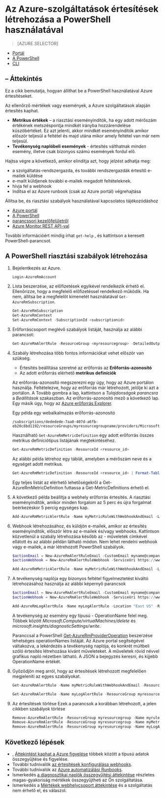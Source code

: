 <properties
    pageTitle="Az Azure-szolgáltatások értesítések létrehozása a PowerShell használatával |} Microsoft Azure"
    description="Azure értesítések, válthatnak értesítések és automatizálási, a megadott feltételek teljesülése esetén létrehozása a PowerShell használatával."
    authors="rboucher"
    manager="carolz"
    editor=""
    services="monitoring-and-diagnostics"
    documentationCenter="monitoring-and-diagnostics"/>

<tags
    ms.service="monitoring-and-diagnostics"
    ms.workload="na"
    ms.tgt_pltfrm="na"
    ms.devlang="na"
    ms.topic="article"
    ms.date="10/20/2016"
    ms.author="robb"/>

# <a name="use-powershell-to-create-alerts-for-azure-services"></a>Az Azure-szolgáltatások értesítések létrehozása a PowerShell használatával

> [AZURE.SELECTOR]
- [Portál](insights-alerts-portal.md)
- [A PowerShell](insights-alerts-powershell.md)
- [CLI](insights-alerts-command-line-interface.md)

## <a name="overview"></a>– Áttekintés

Ez a cikk bemutatja, hogyan állíthat be a PowerShell használatával Azure értesítéseket.  

Az ellenőrző mértékek vagy események, a Azure szolgáltatások alapján értesítés kaphat.

- **Metrikus értékek** – a riasztási eseményindítók, ha egy adott mérőszám értékének metszéspontja mindkét irányba hozzárendelése küszöbértéket. Ez azt jelenti, akkor mindkét eseményindítók amikor először teljesül a feltétel és majd utána mikor amely feltétel van már nem teljesül.    
- **Tevékenység naplóbeli események** - értesítés válthatnak *minden* esemény, illetve csak bizonyos számú események fordul elő.

Hajtsa végre a következő, amikor elindítja azt, hogy jelzést adhatja meg:

- a szolgáltatás-rendszergazda, és további rendszergazdák értesítő e-mailek küldése
- e-mailt küldjenek további e-mailek megadott feltételeknek.
- hívja fel a webhook
- Indítsa el az Azure runbook (csak az Azure portál) végrehajtása

Állítsa be, és riasztási szabályok használatával kapcsolatos tájékozódáshoz

- [Azure portál](insights-alerts-portal.md)
- [A PowerShell](insights-alerts-powershell.md)
- [parancssori kezelőfelületről](insights-alerts-command-line-interface.md)
- [Azure Monitor REST API-val](https://msdn.microsoft.com/library/azure/dn931945.aspx)


További információért mindig írhat ```get-help``` , és kattintson a keresett PowerShell-parancsot.

## <a name="create-alert-rules-in-powershell"></a>A PowerShell riasztási szabályok létrehozása

1. Bejelentkezés az Azure.   

    ```PowerShell
    Login-AzureRmAccount

    ```

2. Lista beszerzése, az előfizetések egyikével rendelkezik érhető el. Ellenőrizze, hogy a megfelelő előfizetéssel rendelkező működik. Ha nem, állítsa be a megfelelőt kimenetét használatával `Get-AzureRmSubscription`.

    ```PowerShell
    Get-AzureRmSubscription
    Get-AzureRmContext
    Set-AzureRmContext -SubscriptionId <subscriptionid>
    ```

3.  Erőforráscsoport meglévő szabályok listáját, használja az alábbi parancsot:

    ```PowerShell
    Get-AzureRmAlertRule -ResourceGroup <myresourcegroup> -DetailedOutput
    ```

4. Szabály létrehozása több fontos információkat vehet először van szükség. 
    - Értesítés beállítása szeretné az erőforrás az **Erőforrás-azonosító**
    - Az adott erőforrás elérhető **metrikus definíciók**

    Az erőforrás-azonosító megszerezni egy úgy, hogy az Azure portálon használja. Feltételezve, hogy az erőforrás már létrehozott, jelölje ki azt a portálon. A Tovább gombra a lap, kattintson a *Tulajdonságok parancsra* a *Beállítások* szakaszban. Az erőforrás-azonosító mező a következő lap. Egy másik úgy, hogy az [Azure erőforrás Explorer](https://resources.azure.com/).

    Egy példa egy webalkalmazás erőforrás-azonosító

    ```
    /subscriptions/dededede-7aa0-407d-a6fb-eb20c8bd1192/resourceGroups/myresourcegroupname/providers/Microsoft.Web/sites/mywebsitename
    ```

    Használható `Get-AzureRmMetricDefinition` egy adott erőforrás összes metrikus definíciótípus listájának megtekintéséhez.

    ```PowerShell
    Get-AzureRmMetricDefinition -ResourceId <resource_id>
    ```

    Az alábbi példa létrehoz egy táblát, amelyben a mérőszám neve és a egységet adott metrikus.

    ```PowerShell
    Get-AzureRmMetricDefinition -ResourceId <resource_id> | Format-Table -Property Name,Unit

    ```
    Egy teljes listát az elérhető lehetőségekről a Get-AzureRmMetricDefinition futtassa a Get-MetricDefinitions érhető el.


5. A következő példa beállítja a webhely erőforrás értesítés. A riasztási eseményindítók, amikor minden forgalom az 5 perc és újra forgalmat beérkezéskor 5 percig egységes kap.

    ```PowerShell
    Add-AzureRmMetricAlertRule -Name myMetricRuleWithWebhookAndEmail -Location "East US" -ResourceGroup myresourcegroup -TargetResourceId /subscriptions/dededede-7aa0-407d-a6fb-eb20c8bd1192/resourceGroups/myresourcegroupname/providers/Microsoft.Web/sites/mywebsitename -MetricName "BytesReceived" -Operator GreaterThan -Threshold 2 -WindowSize 00:05:00 -TimeAggregationOperator Total -Description "alert on any website activity"

    ```

6. Webhook létrehozásához, és küldjön e-mailek, amikor az értesítés eseményindítók, először létre az e-mailek és/vagy webhooks. Kattintson közvetlenül a szabály létrehozása később az - műveletek címkével ellátott és az alábbi példán látható módon. Nem lehet rendelni webhook vagy e-mailek, a már létrehozott PowerShell szabályok.


    ```PowerShell
    $actionEmail = New-AzureRmAlertRuleEmail -CustomEmail myname@company.com
    $actionWebhook = New-AzureRmAlertRuleWebhook -ServiceUri https://www.contoso.com?token=mytoken

    Add-AzureRmMetricAlertRule -Name myMetricRuleWithWebhookAndEmail -Location "East US" -ResourceGroup myresourcegroup -TargetResourceId /subscriptions/dededede-7aa0-407d-a6fb-eb20c8bd1192/resourceGroups/myresourcegroupname/providers/Microsoft.Web/sites/mywebsitename -MetricName "BytesReceived" -Operator GreaterThan -Threshold 2 -WindowSize 00:05:00 -TimeAggregationOperator Total -Actions $actionEmail, $actionWebhook -Description "alert on any website activity"
    ```


7. A tevékenység naplója egy bizonyos feltétel figyelmeztetést kiváltó létrehozásához használja az alábbi képernyő parancsok

    ```PowerShell
    $actionEmail = New-AzureRmAlertRuleEmail -CustomEmail myname@company.com
    $actionWebhook = New-AzureRmAlertRuleWebhook -ServiceUri https://www.contoso.com?token=mytoken

    Add-AzureRmLogAlertRule -Name myLogAlertRule -Location "East US" -ResourceGroup myresourcegroup -OperationName microsoft.web/sites/start/action -Status Succeeded -TargetResourceGroup resourcegroupbeingmonitored -Actions $actionEmail, $actionWebhook
    ```

    A tevékenység az esemény egy típusú - OperationName felel meg. Többek között *Microsoft.Compute/virtualMachines/delete* és *microsoft.insights/diagnosticSettings/write*.

    Paranccsal a PowerShell [Get-AzureRmProviderOperation](https://msdn.microsoft.com/library/mt603720.aspx) beszerzése lehetséges operationNames listáját. Az Azure portal segítségével váltakozva, a lekérdezés a tevékenység naplója, és konkrét múltbeli szóló értesítés létrehozása kívánt műveleteket. A műveletek rövid névvel grafikus napló nézetben látható. A JSON a bejegyzés keresni, és kijjebb OperationName értékét.   

8. Győződjön meg arról, hogy az értesítések létrehozott megfelelően megjeleníti az egyes szabályokat.

    ```PowerShell
    Get-AzureRmAlertRule -Name myMetricRuleWithWebhookAndEmail -ResourceGroup myresourcegroup -DetailedOutput

    Get-AzureRmAlertRule -Name myLogAlertRule -ResourceGroup myresourcegroup -DetailedOutput
    ```

9. Az értesítések törlése Ezek a parancsok a korábban létrehozott, a jelen cikkben szabályok törlése

    ```PowerShell
    Remove-AzureRmAlertRule -ResourceGroup myresourcegroup -Name myrule
    Remove-AzureRmAlertRule -ResourceGroup myresourcegroup -Name myMetricRuleWithWebhookAndEmail
    Remove-AzureRmAlertRule -ResourceGroup myresourcegroup -Name myLogAlertRule
    ```

## <a name="next-steps"></a>Következő lépések

* , [Áttekintést kaphat a Azure figyelése](monitoring-overview.md) többek között a típusú adatok összegyűjtése és figyelése.
* További tudnivalók [az értesítések konfigurálása webhooks](insights-webhooks-alerts.md).
* További tudnivalók az [Azure automatizálási Runbooks](..\automation\automation-starting-a-runbook.md).
* Ismerkedés [a diagnosztikai naplók összegyűjtési áttekintése](monitoring-overview-of-diagnostic-logs.md) részletes magas-gyakoriság mértékek összegyűjtheti az Ön szolgáltatása.
* Ismerkedés a [Mértékek webhelycsoport áttekintése](insights-how-to-customize-monitoring.md) és a szolgáltatás nem érhető el, és válaszol.
